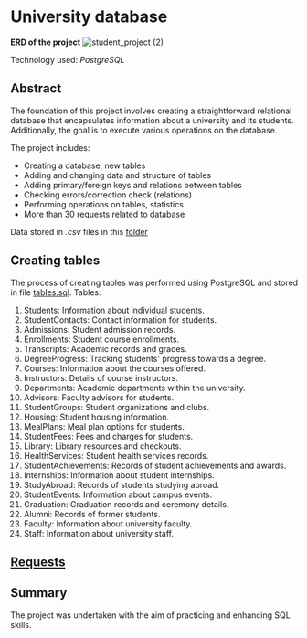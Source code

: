 # University database

**ERD of the project**
![student_project (2)](https://github.com/cincosa/university_project/assets/74258393/3638b6f7-8a3d-4681-ba86-96625010cd2f)

Technology used: _PostgreSQL_

## Abstract


The foundation of this project involves creating a straightforward relational database that encapsulates information about a university and its students. 
Additionally, the goal is to execute various operations on the database.

The project includes:

- Creating a database, new tables
- Adding and changing data and structure of tables
- Adding primary/foreign keys and relations between tables
- Checking errors/correction check (relations)
- Performing operations on tables, statistics
- More than 30 requests related to database

Data stored in _.csv_ files in this [folder](https://github.com/cincosa/university_project/tree/main/database)

## Creating tables


The process of creating tables was performed using PostgreSQL and stored in file [tables.sql](https://github.com/cincosa/university_project/blob/main/tables.sql). Tables:
  1. Students: Information about individual students.
  2. StudentContacts: Contact information for students.
  3. Admissions: Student admission records.
  4. Enrollments: Student course enrollments.
  5. Transcripts: Academic records and grades.
  6. DegreeProgress: Tracking students' progress towards a degree.
  7. Courses: Information about the courses offered.
  8. Instructors: Details of course instructors.
  9. Departments: Academic departments within the university.
  10. Advisors: Faculty advisors for students.
  11. StudentGroups: Student organizations and clubs.
  12. Housing: Student housing information.
  13. MealPlans: Meal plan options for students.
  14. StudentFees: Fees and charges for students.
  15. Library: Library resources and checkouts.
  16. HealthServices: Student health services records.
  17. StudentAchievements: Records of student achievements and awards.
  18. Internships: Information about student internships.
  19. StudyAbroad: Records of students studying abroad.
  20. StudentEvents: Information about campus events.
  21. Graduation: Graduation records and ceremony details.
  22. Alumni: Records of former students.
  23. Faculty: Information about university faculty.
  24. Staff: Information about university staff.


## [Requests](https://github.com/cincosa/university_project/blob/main/requests.sql)

## Summary 
The project was undertaken with the aim of practicing and enhancing SQL skills.
